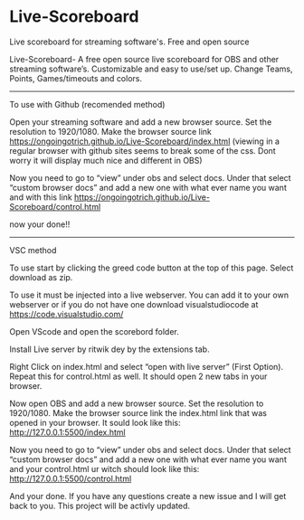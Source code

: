 # Live-Scoreboard
Live scoreboard for streaming software's.  Free and open source 

Live-Scoreboard-
A free open source live scoreboard for OBS and other streaming software’s. Customizable and easy to use/set up. Change Teams, Points, Games/timeouts and colors.

------------------------------------------------------------------------------------------------------------------------------------------------------------
To use with Github (recomended method) 

Open your streaming software and add a new browser source. Set the resolution to 1920/1080. Make the browser source link https://ongoingotrich.github.io/Live-Scoreboard/index.html  (viewing in a regular browser with github sites seems to break some of the css. Dont worry it will display much nice and different in OBS)

Now you need to go to “view” under obs and select docs. Under that select “custom browser docs” and add a new one with what ever name you want and with this link https://ongoingotrich.github.io/Live-Scoreboard/control.html

now your done!!


-------------------------------------------------------------------------------------------------------------------------------------------------------------
VSC method

To use start by clicking the greed code button at the top of this page. Select download as zip.

To use it must be injected into a live webserver. You can add it to your own webserver or if you do not have one download visualstudiocode at https://code.visualstudio.com/

Open VScode and open the scorebord folder.

Install Live server by ritwik dey by the extensions tab.

Right Click on index.html and select “open with live server” (First Option). Repeat this for control.html as well. It should open 2 new tabs in your browser.

Now open OBS and add a new browser source. Set the resolution to 1920/1080. Make the browser source link the index.html link that was opened in your browser. It sould look like this: http://127.0.0.1:5500/index.html

Now you need to go to “view” under obs and select docs. Under that select “custom browser docs” and add a new one with what ever name you want and your control.html ur witch should look like this: http://127.0.0.1:5500/control.html

And your done. If you have any questions create a new issue and I will get back to you. This project will be activly updated.
